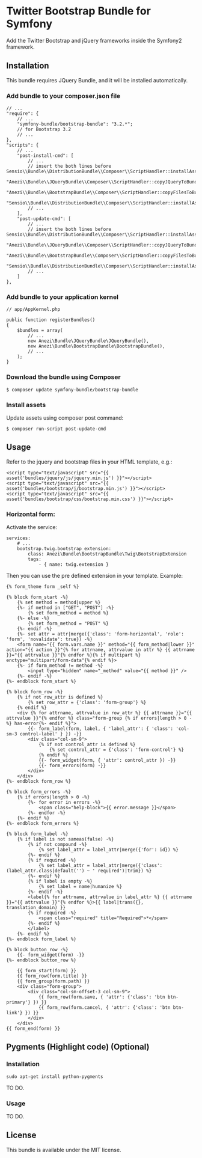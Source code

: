 Twitter Bootstrap Bundle for Symfony
=========================

Add the Twitter Bootstrap and jQuery frameworks inside the Symfony2 framework.

Installation
------------

This bundle requires JQuery Bundle, and it will be installed automatically.

### Add bundle to your composer.json file

    // ...
    "require": {
        // ...
        "symfony-bundle/bootstrap-bundle": "3.2.*";
        // for Bootstrap 3.2
        // ...
    },
    "scripts": {
        // ...
        "post-install-cmd": [
            // ...
            // insert the both lines before Sensio\\Bundle\\DistributionBundle\\Composer\\ScriptHandler::installAssets
            "Anezi\\Bundle\\JQueryBundle\\Composer\\ScriptHandler::copyJQueryToBundle",
            "Anezi\\Bundle\\BootstrapBundle\\Composer\\ScriptHandler::copyFilesToBundle",
            "Sensio\\Bundle\\DistributionBundle\\Composer\\ScriptHandler::installAssets",
            // ...
        ],
        "post-update-cmd": [
            // ...
            // insert the both lines before Sensio\\Bundle\\DistributionBundle\\Composer\\ScriptHandler::installAssets
            "Anezi\\Bundle\\JQueryBundle\\Composer\\ScriptHandler::copyJQueryToBundle",
            "Anezi\\Bundle\\BootstrapBundle\\Composer\\ScriptHandler::copyFilesToBundle",
            "Sensio\\Bundle\\DistributionBundle\\Composer\\ScriptHandler::installAssets",
            // ...
        ]
    },

### Add bundle to your application kernel

    // app/AppKernel.php
    
    public function registerBundles()
    {
        $bundles = array(
            // ...
            new Anezi\Bundle\JQueryBundle\JQueryBundle(),
            new Anezi\Bundle\BootstrapBundle\BootstrapBundle(),
            // ...
        );
    }

### Download the bundle using Composer

    $ composer update symfony-bundle/bootstrap-bundle
    
### Install assets

Update assets using composer post command:

    $ composer run-script post-update-cmd

Usage
-----

Refer to the jquery and bootstrap files in your HTML template, e.g.:

    <script type="text/javascript" src="{{ asset('bundles/jquery/js/jquery.min.js') }}"></script>
    <script type="text/javascript" src="{{ asset('bundles/bootstrap/j/bootstrap.min.js') }}"></script>
    <script type="text/javascript" src="{{ asset('bundles/bootstrap/css/bootstrap.min.css') }}"></script>

### Horizontal form:

Activate the service:

    services:
        # ...
        bootstrap.twig.bootstrap_extension:
            class: Anezi\Bundle\BootstrapBundle\Twig\BootstrapExtension
            tags:
                - { name: twig.extension }

Then you can use the pre defined extension in your template. Example:

    {% form_theme form _self %}
    
    {% block form_start -%}
        {% set method = method|upper %}
        {%- if method in ["GET", "POST"] -%}
            {% set form_method = method %}
        {%- else -%}
            {% set form_method = "POST" %}
        {%- endif -%}
        {%- set attr = attr|merge({'class': 'form-horizontal', 'role': 'form', 'novalidate': true}) -%}
        <form name="{{ form.vars.name }}" method="{{ form_method|lower }}" action="{{ action }}"{% for attrname, attrvalue in attr %} {{ attrname }}="{{ attrvalue }}"{% endfor %}{% if multipart %} enctype="multipart/form-data"{% endif %}>
        {%- if form_method != method -%}
            <input type="hidden" name="_method" value="{{ method }}" />
        {%- endif -%}
    {%- endblock form_start %}
    
    {% block form_row -%}
        {% if not row_attr is defined %}
            {% set row_attr = {'class': 'form-group'} %}
        {% endif %}
        <div {% for attrname, attrvalue in row_attr %} {{ attrname }}="{{ attrvalue }}"{% endfor %} class="form-group {% if errors|length > 0 -%} has-error{%- endif %}">
            {{- form_label(form, label, { 'label_attr': { 'class': 'col-sm-3 control-label' } }) -}}
            <div class="col-sm-9">
                {% if not control_attr is defined %}
                    {% set control_attr = {'class': 'form-control'} %}
                {% endif %}
                {{- form_widget(form, { 'attr': control_attr }) -}}
                {{- form_errors(form) -}}
            </div>
        </div>
    {%- endblock form_row %}
    
    {% block form_errors -%}
        {% if errors|length > 0 -%}
            {%- for error in errors -%}
                <span class="help-block">{{ error.message }}</span>
            {%- endfor -%}
        {%- endif %}
    {%- endblock form_errors %}
    
    {% block form_label -%}
        {% if label is not sameas(false) -%}
            {% if not compound -%}
                {% set label_attr = label_attr|merge({'for': id}) %}
            {%- endif %}
            {% if required -%}
                {% set label_attr = label_attr|merge({'class': (label_attr.class|default('') ~ ' required')|trim}) %}
            {%- endif %}
            {% if label is empty -%}
                {% set label = name|humanize %}
            {%- endif -%}
            <label{% for attrname, attrvalue in label_attr %} {{ attrname }}="{{ attrvalue }}"{% endfor %}>{{ label|trans({}, translation_domain) }}
            {% if required -%}
                <span class="required" title="Required">*</span>
            {%- endif %}
            </label>
        {%- endif %}
    {%- endblock form_label %}
    
    {% block button_row -%}
        {{- form_widget(form) -}}
    {%- endblock button_row %}
    
        {{ form_start(form) }}
        {{ form_row(form.title) }}
        {{ form_group(form.path) }}
        <div class="form-group">
            <div class="col-sm-offset-3 col-sm-9">
                {{ form_row(form.save, { 'attr': {'class': 'btn btn-primary'} }) }}
                {{ form_row(form.cancel, { 'attr': {'class': 'btn btn-link'} }) }}
            </div>
        </div>
    {{ form_end(form) }}


Pygments (Highlight code) (Optional)
--------
### Installation

    sudo apt-get install python-pygments

TO DO.

### Usage

TO DO.

License
-------

This bundle is available under the MIT license.
